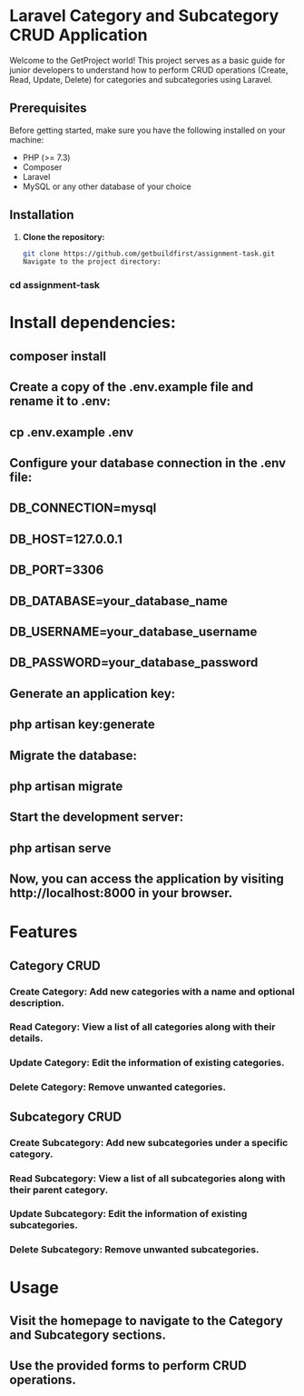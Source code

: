 # Laravel Category and Subcategory CRUD Application

Welcome to the GetProject world! This project serves as a basic guide for junior developers to understand how to perform CRUD operations (Create, Read, Update, Delete) for categories and subcategories using Laravel.

## Prerequisites

Before getting started, make sure you have the following installed on your machine:

- PHP (>= 7.3)
- Composer
- Laravel
- MySQL or any other database of your choice

## Installation

1. **Clone the repository:**

   ```bash
   git clone https://github.com/getbuildfirst/assignment-task.git
   Navigate to the project directory:
   ```

### cd assignment-task

# Install dependencies:

## composer install

## Create a copy of the .env.example file and rename it to .env:

## cp .env.example .env

## Configure your database connection in the .env file:

## DB_CONNECTION=mysql

## DB_HOST=127.0.0.1

## DB_PORT=3306

## DB_DATABASE=your_database_name

## DB_USERNAME=your_database_username

## DB_PASSWORD=your_database_password

## Generate an application key:

## php artisan key:generate

## Migrate the database:

## php artisan migrate

## Start the development server:

## php artisan serve

## Now, you can access the application by visiting http://localhost:8000 in your browser.

# Features

## Category CRUD

### Create Category: Add new categories with a name and optional description.

### Read Category: View a list of all categories along with their details.

### Update Category: Edit the information of existing categories.

### Delete Category: Remove unwanted categories.

## Subcategory CRUD

### Create Subcategory: Add new subcategories under a specific category.

### Read Subcategory: View a list of all subcategories along with their parent category.

### Update Subcategory: Edit the information of existing subcategories.

### Delete Subcategory: Remove unwanted subcategories.

# Usage

## Visit the homepage to navigate to the Category and Subcategory sections.

## Use the provided forms to perform CRUD operations.
